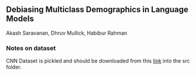 ﻿Debiasing Multiclass Demographics in Language Models
--
Akash Saravanan, Dhruv Mullick, Habibur Rahman

### Notes on dataset
CNN Dataset is pickled and should be downloaded from this [link](https://drive.google.com/file/d/1NM7Vev00Cxw2xlDt9zU8P-JgELMCDcm0/view?usp=sharing) into the src folder. 
